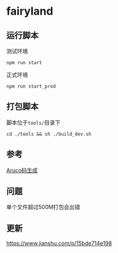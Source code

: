 # fairyland

## 运行脚本
测试环境
```shell
npm run start
```
正式环境
```shell
npm run start_prod
```
## 打包脚本
脚本位于`tools/`目录下
```shell
cd ./tools && sh ./build_dev.sh
```

## 参考
[Aruco码生成](https://chev.me/arucogen/)

## 问题

单个文件超过500M打包会出错

## 更新
https://www.jianshu.com/p/15bde714e198

